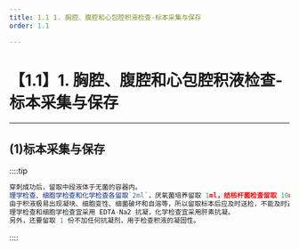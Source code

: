 ```yaml
---
title: 1.1 1. 胸腔、腹腔和心包腔积液检查-标本采集与保存
order: 1.1

---
```


# 【1.1】1. 胸腔、腹腔和心包腔积液检查-标本采集与保存

<kaodian :text="'临床检验基础记忆卡'" />

<!-- ###### 第十三章 浆膜腔积液检验

> 临床检验基础 -->

<beitiL/>

---

## (1)标本采集与保存

<son :text="'临床检验基础检验记忆卡'" text1="(1)标本采集与保存" :textOption="[['熟练掌握','相关专业知识','专业实践能力'],['掌握','专业知识','专业实践能力'],['掌握','专业知识','专业实践能力']]" />

::::tip

```js
穿刺成功后，留取中段液体于无菌的容器内。
理学检查、细胞学检查和化学检查各留取`2ml`，厌氧菌培养留取 1ml，结核杆菌检查留取 10ml。
由于积液极易出现凝块、细胞变性、细菌破坏和自溶等，所以留取标本后应及时送检，不能及时送检的标本可加入适量乙醇以固定细胞成分。
理学检查和细胞学检查宜采用 EDTA-Na2 抗凝，化学检查宜采用肝素抗凝。
另外，还要留取 1 份不加任何抗凝剂，用于检查积液的凝固性。
```

::::
